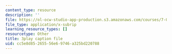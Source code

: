 ```yaml
---
content_type: resource
description: ''
file: https://ol-ocw-studio-app-production.s3.amazonaws.com/courses/7-01sc-fundamentals-of-biology-fall-2011/cc5e8d85265556e69746a325bd220788_qY0ixUWJx0g.vtt
file_type: application/x-subrip
learning_resource_types: []
resourcetype: Other
title: 3play caption file
uid: cc5e8d85-2655-56e6-9746-a325bd220788
---
```

